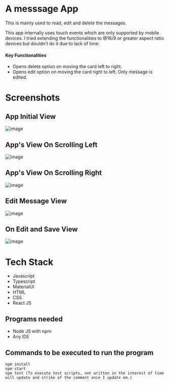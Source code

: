 # A messsage App

This is mainly used to read, edit and delete the messages. 

This app internally uses touch events which are only supported by mobile devices. I tried extending the functionalities to @16/9 or greater aspect ratio devices but douldn't do it due to lack of time.

#### Key Functionalities

- Opens delete option on moving the card left to right.
- Opens edit option on moving the card right to left. Only message is edited.

# Screenshots

## App Initial View

![image](https://user-images.githubusercontent.com/50438335/115217148-0dc04e00-a0ba-11eb-9f72-37d4ffdb87f2.png)

## App's View On Scrolling Left
![image](https://user-images.githubusercontent.com/50438335/115217365-48c28180-a0ba-11eb-849c-00b67ef4f5fa.png)

## App's View On Scrolling Right
![image](https://user-images.githubusercontent.com/50438335/115217529-75769900-a0ba-11eb-91c7-ef67e2cbe61b.png)

## Edit Message View
![image](https://user-images.githubusercontent.com/50438335/115218060-ffbefd00-a0ba-11eb-943e-58925645aae1.png)

## On Edit and Save View
![image](https://user-images.githubusercontent.com/50438335/115218653-a3101200-a0bb-11eb-9801-4d4269b8a4f3.png)


# Tech Stack
- Javascript
- Typescript
- MaterialUI
- HTML
- CSS
- React JS

## Programs needed

- Node JS with npm 
- Any IDE

## Commands to be executed to run the program

```
npm install
npm start
npm test (To execute test scripts, not written in the interest of time will update and strike of the comment once I update em.)
```




